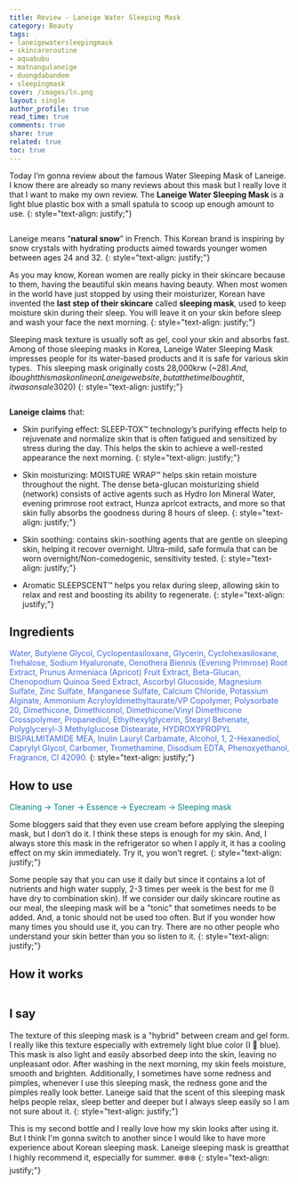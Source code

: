 ```yaml
---
title: Review - Laneige Water Sleeping Mask
category: Beauty
tags:
- laneigewatersleepingmask
- skincareroutine
- aquabubu
- matnangulaneige
- duongdabandem
- sleepingmask
cover: /images/ln.png
layout: single
author_profile: true
read_time: true
comments: true
share: true
related: true
toc: true
---
```


Today I’m gonna review about the famous Water Sleeping Mask of Laneige. I know there are already so many reviews about this mask but I really love it that I want to make my own review. The **Laneige Water Sleeping Mask** is a light blue plastic box with a small spatula to scoop up enough amount to use.
{: style="text-align: justify;"}

<figure style="width: 400px" class="align-center">
  <img src="{{ site.url }}{{ site.baseurl }}/assets/images/laneige-1.png" alt="">
  <figcaption></figcaption>
</figure>

Laneige means “**natural snow**” in French. This Korean brand is inspiring by snow crystals with hydrating products aimed towards younger women between ages 24 and 32.
{: style="text-align: justify;"}

As you may know, Korean women are really picky in their skincare because to them, having the beautiful skin means having beauty. When most women in the world have just stopped by using their moisturizer, Korean have invented the **last step of their skincare** called **sleeping mask**, used to keep moisture skin during their sleep. You will leave it on your skin before sleep and wash your face the next morning.
{: style="text-align: justify;"}

Sleeping mask texture is usually soft as gel, cool your skin and absorbs fast. Among of those sleeping masks in Korea, Laneige Water Sleeping Mask impresses people for its water-based products and it is safe for various skin types.  This sleeping mask originally costs 28,000krw (~$28). And, I bought this mask online on Laneige website, but at the time I bought it, it was on sale 30% so I got it at 19,600krw (~$20)
{: style="text-align: justify;"}

<figure style="width: 600px" class="align-center">
  <img src="{{ site.url }}{{ site.baseurl }}/assets/images/laneige-2.png" alt="">
  <figcaption></figcaption>
</figure>

**Laneige claims** that:

  * Skin purifying effect: SLEEP-TOX™ technology’s purifying effects help to rejuvenate and normalize skin that is often fatigued and sensitized by stress during the day. This helps the skin to achieve a well-rested appearance the next morning.
{: style="text-align: justify;"}

  * Skin moisturizing: MOISTURE WRAP™ helps skin retain moisture throughout the night. The dense beta-glucan moisturizing shield (network) consists of active agents such as Hydro Ion Mineral Water, evening primrose root extract, Hunza apricot extracts, and more so that skin fully absorbs the goodness during 8 hours of sleep.
{: style="text-align: justify;"}

  * Skin soothing: contains skin-soothing agents that are gentle on sleeping skin, helping it recover overnight. Ultra-mild, safe formula that can be worn overnight/Non-comedogenic, sensitivity tested.
{: style="text-align: justify;"}

  * Aromatic SLEEPSCENT™ helps you relax during sleep, allowing skin to relax and rest and boosting its ability to regenerate.
{: style="text-align: justify;"}

## Ingredients

<span style="color:royalblue"> Water, Butylene Glycol, Cyclopentasiloxane, Glycerin, Cyclohexasiloxane, Trehalose, Sodium Hyaluronate, Oenothera Biennis (Evening Primrose) Root Extract, Prunus Armeniaca (Apricot) Fruit Extract, Beta-Glucan, Chenopodium Quinoa Seed Extract, Ascorbyl Glucoside, Magnesium Sulfate, Zinc Sulfate, Manganese Sulfate, Calcium Chloride, Potassium Alginate, Ammonium Acryloyldimethyltaurate/VP Copolymer, Polysorbate 20, Dimethicone, Dimethiconol, Dimethicone/Vinyl Dimethicone Crosspolymer, Propanediol, Ethylhexylglycerin, Stearyl Behenate, Polyglyceryl-3 Methylglucose Distearate, HYDROXYPROPYL BISPALMITAMIDE MEA, Inulin Lauryl Carbamate, Alcohol, 1, 2-Hexanediol, Caprylyl Glycol, Carbomer, Tromethamine, Disodium EDTA, Phenoxyethanol, Fragrance, CI 42090. </span>
{: style="text-align: justify;"}

## How to use

<span style="color:teal"> Cleaning -> Toner -> Essence -> Eyecream -> Sleeping mask  </span>

Some bloggers said that they even use cream before applying the sleeping mask, but I don’t do it. I think these steps is enough for my skin. And, I always store this mask in the refrigerator so when I apply it, it has a cooling effect on my skin immediately. Try it, you won’t regret.
{: style="text-align: justify;"}

Some people say that you can use it daily but since it contains a lot of nutrients and high water supply, 2-3 times per week is the best for me (I have dry to combination skin). If we consider our daily skincare routine as our meal, the sleeping mask will be a "tonic" that sometimes needs to be added. And, a tonic should not be used too often. But if you wonder how many times you should use it, you can try. There are no other people who understand your skin better than you so listen to it. 
{: style="text-align: justify;"}

## How it works
<figure style="width: 650px" class="align-center">
  <img src="{{ site.url }}{{ site.baseurl }}/assets/images/laneige-3.png" alt="">
  <figcaption></figcaption>
</figure>

## I say

The texture of this sleeping mask is a "hybrid" between cream and gel form. I really like this texture especially with extremely light blue color (I :blue_heart: blue). This mask is also light and easily absorbed deep into the skin, leaving no unpleasant odor. After washing in the next morning, my skin feels moisture, smooth and brighten. Additionally, I sometimes have some redness and pimples, whenever I use this sleeping mask, the redness gone and the pimples really look better. Laneige said that the scent of this sleeping mask helps people relax, sleep better and deeper but I always sleep easily so I am not sure about it. 
{: style="text-align: justify;"}

This is my second bottle and I really love how my skin looks after using it. But I think I'm gonna switch to another since I would like to have more experience about Korean sleeping mask. Laneige sleeping mask is greatthat I highly recommend it, especially for summer. :snowflake::snowflake::snowflake:
{: style="text-align: justify;"}
